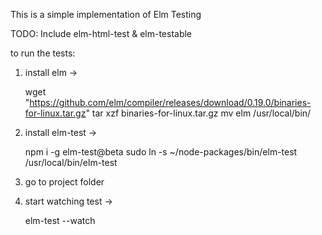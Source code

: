 This is a simple implementation of Elm Testing

TODO: Include elm-html-test & elm-testable

to run the tests:

1) install elm ->

    wget "https://github.com/elm/compiler/releases/download/0.19.0/binaries-for-linux.tar.gz" 
    tar xzf binaries-for-linux.tar.gz 
    mv elm /usr/local/bin/

2) install elm-test ->

    npm i -g elm-test@beta 
    sudo ln -s ~/node-packages/bin/elm-test /usr/local/bin/elm-test

3) go to project folder

4) start watching test ->

    elm-test --watch
